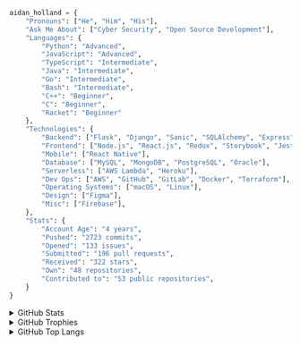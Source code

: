 ```python
aidan_holland = {
    "Pronouns": ["He", "Him", "His"],
    "Ask Me About": ["Cyber Security", "Open Source Development"],
    "Languages": {
        "Python": "Advanced",
        "JavaScript": "Advanced",
        "TypeScript": "Intermediate",
        "Java": "Intermediate",
        "Go": "Intermediate",
        "Bash": "Intermediate",
        "C++": "Beginner",
        "C": "Beginner",
        "Racket": "Beginner"
    },
    "Technologies": {
        "Backend": ["Flask", "Django", "Sanic", "SQLAlchemy", "Express", "Jinja"],
        "Frontend": ["Node.js", "React.js", "Redux", "Storybook", "Jest"],
        "Mobile": ["React Native"],
        "Database": ["MySQL", "MongoDB", "PostgreSQL", "Oracle"],
        "Serverless": ["AWS Lambda", "Heroku"],
        "Dev Ops": ["AWS", "GitHub", "GitLab", "Docker", "Terraform"],
        "Operating Systems": ["macOS", "Linux"],
        "Design": ["Figma"],
        "Misc": ["Firebase"],
    },
    "Stats": {
        "Account Age": "4 years",
        "Pushed": "2723 commits",
        "Opened": "133 issues",
        "Submitted": "196 pull requests",
        "Received": "322 stars",
        "Own": "48 repositories",
        "Contributed to": "53 public repositories",
    }
}

```

<details>
  <summary>GitHub Stats</summary>

[![GitHub Stats Card]](https://github.com/anuraghazra/github-readme-stats)

</details>

<details>
  <summary>GitHub Trophies</summary>

[![GitHub Trophies]](https://github.com/ryo-ma/github-profile-trophy)

</details>

<details>
  <summary>GitHub Top Langs</summary>

[![GitHub Top Langs]](https://github.com/anuraghazra/github-readme-stats)

</details>

<!-- Links -->

[github stats card]: https://github-readme-stats.vercel.app/api/?username=thehappydinoa
[github trophies]: https://github-profile-trophy.vercel.app/?username=thehappydinoa&column=4&margin-w=18&margin-h=15
[github top langs]: https://github-readme-stats.vercel.app/api/top-langs/?username=thehappydinoa&layout=compact
